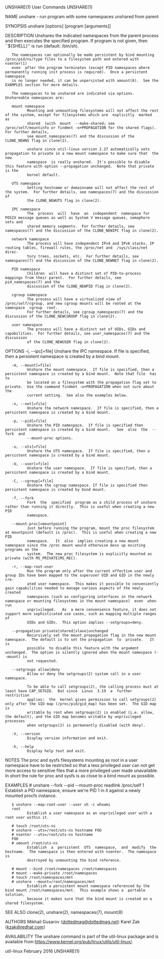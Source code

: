UNSHARE(1)                                                         User Commands                                                        UNSHARE(1)

NAME
       unshare - run program with some namespaces unshared from parent

SYNOPSIS
       unshare [options] [program [arguments]]

DESCRIPTION
       Unshares  the  indicated  namespaces  from  the  parent  process  and  then  executes  the specified program. If program is not given, then
       ``${SHELL}'' is run (default: /bin/sh).

       The namespaces can optionally be made persistent by bind mounting /proc/pid/ns/type files to a filesystem path and entered with  nsenter(1)
       even  after the program terminates (except PID namespaces where permanently running init process is required).  Once a persistent namespace
       is no longer needed, it can be unpersisted with umount(8).  See the EXAMPLES section for more details.

       The namespaces to be unshared are indicated via options.  Unshareable namespaces are:

       mount namespace
              Mounting and unmounting filesystems will not affect the rest of the system, except for filesystems which are  explicitly  marked  as
              shared  (with  mount  --make-shared; see /proc/self/mountinfo or findmnt -o+PROPAGATION for the shared flags).  For further details,
              see mount_namespaces(7) and the discussion of the CLONE_NEWNS flag in clone(2).

              unshare since util-linux version 2.27 automatically sets propagation to private in a new mount namespace to make sure that  the  new
              namespace  is really unshared.  It's possible to disable this feature with option --propagation unchanged.  Note that private is the
              kernel default.

       UTS namespace
              Setting hostname or domainname will not affect the rest of the system.  For further details, see namespaces(7) and the discussion of
              the CLONE_NEWUTS flag in clone(2).

       IPC namespace
              The  process  will  have  an  independent  namespace for POSIX message queues as well as System V message queues, semaphore sets and
              shared memory segments.  For further details, see namespaces(7) and the discussion of the CLONE_NEWIPC flag in clone(2).

       network namespace
              The process will have independent IPv4 and IPv6 stacks, IP routing tables, firewall rules, the /proc/net and  /sys/class/net  direc‐
              tory trees, sockets, etc.  For further details, see namespaces(7) and the discussion of the CLONE_NEWNET flag in clone(2).

       PID namespace
              Children  will have a distinct set of PID-to-process mappings from their parent.  For further details, see pid_namespaces(7) and the
              discussion of the CLONE_NEWPID flag in clone(2).

       cgroup namespace
              The process will have a virtualized view of /proc/self/cgroup, and new cgroup mounts will be rooted at the  namespace  cgroup  root.
              For further details, see cgroup_namespaces(7) and the discussion of the CLONE_NEWCGROUP flag in clone(2).

       user namespace
              The process will have a distinct set of UIDs, GIDs and capabilities.  For further details, see user_namespaces(7) and the discussion
              of the CLONE_NEWUSER flag in clone(2).

OPTIONS
       -i, --ipc[=file]
              Unshare the IPC namespace.  If file is specified, then a persistent namespace is created by a bind mount.

       -m, --mount[=file]
              Unshare the mount namespace.  If file is specified, then a persistent namespace is created by a bind mount.  Note that file  has  to
              be located on a filesystem with the propagation flag set to private.  Use the command findmnt -o+PROPAGATION when not sure about the
              current setting.  See also the examples below.

       -n, --net[=file]
              Unshare the network namespace.  If file is specified, then a persistent namespace is created by a bind mount.

       -p, --pid[=file]
              Unshare the PID namespace.  If file is specified then persistent namespace is created by a bind mount.   See  also  the  --fork  and
              --mount-proc options.

       -u, --uts[=file]
              Unshare the UTS namespace.  If file is specified, then a persistent namespace is created by a bind mount.

       -U, --user[=file]
              Unshare the user namespace.  If file is specified, then a persistent namespace is created by a bind mount.

       -C, --cgroup[=file]
              Unshare the cgroup namespace. If file is specified then persistent namespace is created by bind mount.

       -f, --fork
              Fork  the  specified  program as a child process of unshare rather than running it directly.  This is useful when creating a new PID
              namespace.

       --mount-proc[=mountpoint]
              Just before running the program, mount the proc filesystem at mountpoint (default is /proc).  This is useful when creating a new PID
              namespace.   It  also  implies creating a new mount namespace since the /proc mount would otherwise mess up existing programs on the
              system.  The new proc filesystem is explicitly mounted as private (with MS_PRIVATE|MS_REC).

       -r, --map-root-user
              Run the program only after the current effective user and group IDs have been mapped to the superuser UID and GID in the newly  cre‐
              ated user namespace.  This makes it possible to conveniently gain capabilities needed to manage various aspects of the newly created
              namespaces (such as configuring interfaces in the network namespace or mounting filesystems in the mount namespace)  even  when  run
              unprivileged.   As  a mere convenience feature, it does not support more sophisticated use cases, such as mapping multiple ranges of
              UIDs and GIDs.  This option implies --setgroups=deny.

       --propagation private|shared|slave|unchanged
              Recursively set the mount propagation flag in the new mount namespace.  The default is to set the propagation  to  private.   It  is
              possible  to disable this feature with the argument unchanged.  The option is silently ignored when the mount namespace (--mount) is
              not requested.

       --setgroups allow|deny
              Allow or deny the setgroups(2) system call in a user namespace.

              To be able to call setgroups(2), the calling process must at least have CAP_SETGID.  But since  Linux  3.19  a  further  restriction
              applies:  the  kernel gives permission to call setgroups(2) only after the GID map (/proc/pid/gid_map) has been set.  The GID map is
              writable by root when setgroups(2) is enabled (i.e. allow, the default), and the GID map becomes writable by unprivileged  processes
              when setgroups(2) is permanently disabled (with deny).

       -V, --version
              Display version information and exit.

       -h, --help
              Display help text and exit.

NOTES
       The  proc  and sysfs filesystems mounting as root in a user namespace have to be restricted so that a less privileged user can not get more
       access to sensitive files that a more privileged user made unavailable. In short the rule for proc and sysfs is as close to a bind mount as
       possible.

EXAMPLES
       # unshare --fork --pid --mount-proc readlink /proc/self
       1
              Establish a PID namespace, ensure we're PID 1 in it against a newly mounted procfs instance.

       $ unshare --map-root-user --user sh -c whoami
       root
              Establish a user namespace as an unprivileged user with a root user within it.

       # touch /root/uts-ns
       # unshare --uts=/root/uts-ns hostname FOO
       # nsenter --uts=/root/uts-ns hostname
       FOO
       # umount /root/uts-ns
              Establish  a  persistent  UTS  namespace,  and  modify  the hostname.  The namespace is then entered with nsenter.  The namespace is
              destroyed by unmounting the bind reference.

       # mount --bind /root/namespaces /root/namespaces
       # mount --make-private /root/namespaces
       # touch /root/namespaces/mnt
       # unshare --mount=/root/namespaces/mnt
              Establish a persistent mount namespace referenced by the bind mount /root/namespaces/mnt.  This example shows a  portable  solution,
              because it makes sure that the bind mount is created on a shared filesystem.

SEE ALSO
       clone(2), unshare(2), namespaces(7), mount(8)

AUTHORS
       Mikhail Gusarov ⟨dottedmag@dottedmag.net⟩
       Karel Zak ⟨kzak@redhat.com⟩

AVAILABILITY
       The unshare command is part of the util-linux package and is available from https://www.kernel.org/pub/linux/utils/util-linux/.

util-linux                                                         February 2016                                                        UNSHARE(1)
